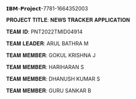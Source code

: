 𝗜𝗕𝗠-𝗣𝗿𝗼𝗷𝗲𝗰𝘁-7781-1664352003

𝐏𝐑𝐎𝐉𝐄𝐂𝐓 𝐓𝐈𝐓𝐋𝐄: 𝐍𝐄𝐖𝐒 𝐓𝐑𝐀𝐂𝐊𝐄𝐑 𝐀𝐏𝐏𝐋𝐈𝐂𝐀𝐓𝐈𝐎𝐍

𝐓𝐄𝐀𝐌 𝐈𝐃: PNT2022TMID04914

𝐓𝐄𝐀𝐌 𝐋𝐄𝐀𝐃𝐄𝐑: ARUL BATHRA M

𝐓𝐄𝐀𝐌 𝐌𝐄𝐌𝐁𝐄𝐑: GOKUL KRISHNA J

𝐓𝐄𝐀𝐌 𝐌𝐄𝐌𝐁𝐄𝐑: HARIHARAN S

𝐓𝐄𝐀𝐌 𝐌𝐄𝐌𝐁𝐄𝐑: DHANUSH KUMAR S

𝐓𝐄𝐀𝐌 𝐌𝐄𝐌𝐁𝐄𝐑: GURU SANKAR B
